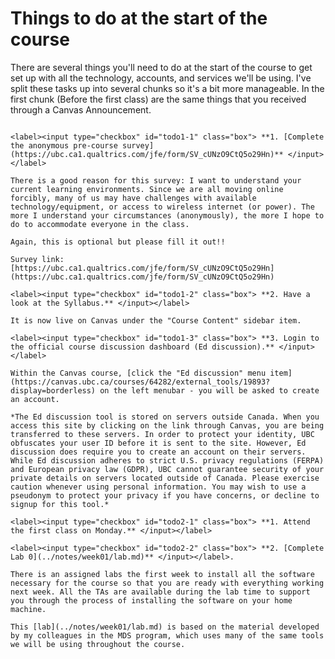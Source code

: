 Things to do at the start of the course
=======================

There are several things you'll need to do at the start of the course to get set up with all the technology, accounts, and services we'll be using.
I've split these tasks up into several chunks so it's a bit more manageable. 
In the first chunk (Before the first class) are the same things that you received through a Canvas Announcement.

```{dropdown} <h3>Before the first class</h3>

<label><input type="checkbox" id="todo1-1" class="box"> **1. [Complete the anonymous pre-course survey](https://ubc.ca1.qualtrics.com/jfe/form/SV_cUNzO9CtQ5o29Hn)** </input></label> 

There is a good reason for this survey: I want to understand your current learning environments. Since we are all moving online forcibly, many of us may have challenges with available technology/equipment, or access to wireless internet (or power). The more I understand your circumstances (anonymously), the more I hope to do to accommodate everyone in the class. 

Again, this is optional but please fill it out!!

Survey link: [https://ubc.ca1.qualtrics.com/jfe/form/SV_cUNzO9CtQ5o29Hn](https://ubc.ca1.qualtrics.com/jfe/form/SV_cUNzO9CtQ5o29Hn)

<label><input type="checkbox" id="todo1-2" class="box"> **2. Have a look at the Syllabus.** </input></label> 

It is now live on Canvas under the "Course Content" sidebar item. 

<label><input type="checkbox" id="todo1-3" class="box"> **3. Login to the official course discussion dashboard (Ed discussion).** </input></label> 

Within the Canvas course, [click the "Ed discussion" menu item](https://canvas.ubc.ca/courses/64282/external_tools/19893?display=borderless) on the left menubar - you will be asked to create an account.

*The Ed discussion tool is stored on servers outside Canada. When you access this site by clicking on the link through Canvas, you are being transferred to these servers. In order to protect your identity, UBC obfuscates your user ID before it is sent to the site. However, Ed discussion does require you to create an account on their servers. While Ed discussion adheres to strict U.S. privacy regulations (FERPA) and European privacy law (GDPR), UBC cannot guarantee security of your private details on servers located outside of Canada. Please exercise caution whenever using personal information. You may wish to use a pseudonym to protect your privacy if you have concerns, or decline to signup for this tool.*

```

```{dropdown} <h3>In the first week</h3>
<label><input type="checkbox" id="todo2-1" class="box"> **1. Attend the first class on Monday.** </input></label> 

<label><input type="checkbox" id="todo2-2" class="box"> **2. [Complete Lab 0](../notes/week01/lab.md)** </input></label>.

There is an assigned labs the first week to install all the software necessary for the course so that you are ready with everything working next week. All the TAs are available during the lab time to support you through the process of installing the software on your home machine.

This [lab](../notes/week01/lab.md) is based on the material developed by my colleagues in the MDS program, which uses many of the same tools we will be using throughout the course.

```
